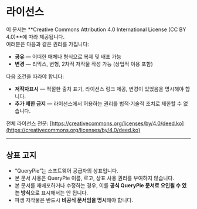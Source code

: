 # 라이선스

이 문서는 **Creative Commons Attribution 4.0 International License (CC BY 4.0)**에 따라 제공됩니다.  
여러분은 다음과 같은 권리를 가집니다:

- **공유** — 어떠한 매체나 형식으로 복제 및 배포 가능
- **변경** — 리믹스, 변형, 2차적 저작물 작성 가능 (상업적 이용 포함)

다음 조건을 따라야 합니다:

- **저작자표시** — 적절한 출처 표기, 라이선스 링크 제공, 변경이 있었음을 명시해야 합니다.
- **추가 제한 금지** — 라이선스에서 허용하는 권리를 법적·기술적 조치로 제한할 수 없습니다.

전체 라이선스 전문: [https://creativecommons.org/licenses/by/4.0/deed.ko](https://creativecommons.org/licenses/by/4.0/deed.ko)

---

## 상표 고지

- “QueryPie”는 소프트웨어 공급자의 상표입니다.
- 본 문서 사용은 QueryPie 이름, 로고, 상표 사용 권리를 부여하지 않습니다.
- 본 문서를 재배포하거나 수정하는 경우, 이를 **공식 QueryPie 문서로 오인될 수 있는 방식**으로 표시해서는 안 됩니다.
- 파생 저작물은 반드시 **비공식 문서임을 명시**해야 합니다.  

